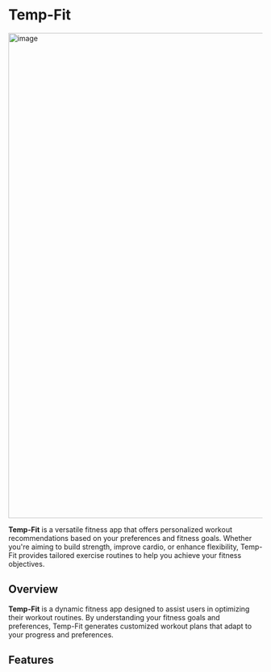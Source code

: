 # Temp-Fit

<img width="960" alt="image" src="https://github.com/abhinav-217/temp-fit/assets/85096129/be986eb6-6704-4ae9-9b0f-c2b238535e83">


**Temp-Fit** is a versatile fitness app that offers personalized workout recommendations based on your preferences and fitness goals. Whether you're aiming to build strength, improve cardio, or enhance flexibility, Temp-Fit provides tailored exercise routines to help you achieve your fitness objectives.

## Overview

**Temp-Fit** is a dynamic fitness app designed to assist users in optimizing their workout routines. By understanding your fitness goals and preferences, Temp-Fit generates customized workout plans that adapt to your progress and preferences.

## Features

